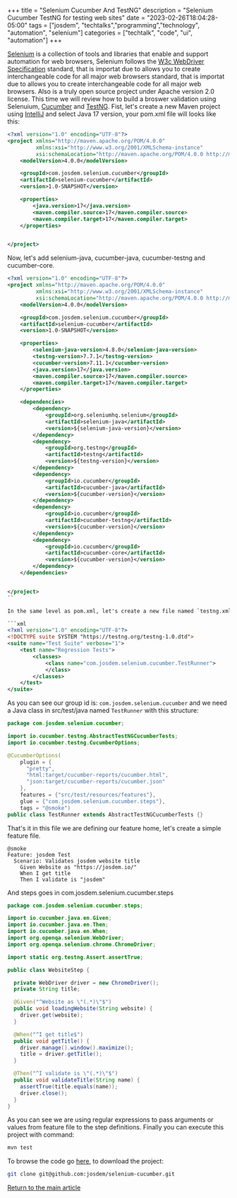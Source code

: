 +++
title =  "Selenium Cucumber And TestNG"
description = "Selenium Cucumber TestNG for testing web sites"
date = "2023-02-26T18:04:28-05:00"
tags = ["josdem", "techtalks","programming","technology", "automation", "selenium"]
categories = ["techtalk", "code", "ui", "automation"]
+++

[Selenium](https://www.selenium.dev/) is a collection of tools and libraries that enable and support automation for web browsers, Selenium follows the [W3c WebDriver Specification](https://www.w3.org/TR/webdriver/) standard, that is importat due to allows you to create interchangeable code for all major web browsers standard, that is importat due to allows you to create interchangeable code for all major web browsers. Also is a truly open source project under Apache version 2.0 license. This time we will review how to build a broswer validation using Selenuium, [Cucumber](https://cucumber.io/) and [TestNG](https://testng.org/doc/). Fist, let's create a new Maven project using [IntelliJ](https://www.jetbrains.com/idea/) and select Java 17 version, your pom.xml file will looks like this:

```xml
<?xml version="1.0" encoding="UTF-8"?>
<project xmlns="http://maven.apache.org/POM/4.0.0"
         xmlns:xsi="http://www.w3.org/2001/XMLSchema-instance"
         xsi:schemaLocation="http://maven.apache.org/POM/4.0.0 http://maven.apache.org/xsd/maven-4.0.0.xsd">
    <modelVersion>4.0.0</modelVersion>

    <groupId>com.josdem.selenium.cucumber</groupId>
    <artifactId>selenium-cucumber</artifactId>
    <version>1.0-SNAPSHOT</version>

    <properties>
        <java.version>17</java.version>
        <maven.compiler.source>17</maven.compiler.source>
        <maven.compiler.target>17</maven.compiler.target>
    </properties>


</project>
```

Now, let's add selenium-java, cucumber-java, cucumber-testng and cucumber-core.

```xml
<?xml version="1.0" encoding="UTF-8"?>
<project xmlns="http://maven.apache.org/POM/4.0.0"
         xmlns:xsi="http://www.w3.org/2001/XMLSchema-instance"
         xsi:schemaLocation="http://maven.apache.org/POM/4.0.0 http://maven.apache.org/xsd/maven-4.0.0.xsd">
    <modelVersion>4.0.0</modelVersion>

    <groupId>com.josdem.selenium.cucumber</groupId>
    <artifactId>selenium-cucumber</artifactId>
    <version>1.0-SNAPSHOT</version>

    <properties>
        <selenium-java-version>4.8.0</selenium-java-version>
        <testng-version>7.7.1</testng-version>
        <cucumber-version>7.11.1</cucumber-version>
        <java.version>17</java.version>
        <maven.compiler.source>17</maven.compiler.source>
        <maven.compiler.target>17</maven.compiler.target>
    </properties>

    <dependencies>
        <dependency>
            <groupId>org.seleniumhq.selenium</groupId>
            <artifactId>selenium-java</artifactId>
            <version>${selenium-java-version}</version>
        </dependency>
        <dependency>
            <groupId>org.testng</groupId>
            <artifactId>testng</artifactId>
            <version>${testng-version}</version>
        </dependency>
        <dependency>
            <groupId>io.cucumber</groupId>
            <artifactId>cucumber-java</artifactId>
            <version>${cucumber-version}</version>
        </dependency>
        <dependency>
            <groupId>io.cucumber</groupId>
            <artifactId>cucumber-testng</artifactId>
            <version>${cucumber-version}</version>
        </dependency>
        <dependency>
            <groupId>io.cucumber</groupId>
            <artifactId>cucumber-core</artifactId>
            <version>${cucumber-version}</version>
        </dependency>
    </dependencies>


</project>
``

In the same level as pom.xml, let's create a new file named `testng.xml`

```xml
<?xml version="1.0" encoding="UTF-8"?>
<!DOCTYPE suite SYSTEM "https://testng.org/testng-1.0.dtd">
<suite name="Test Suite" verbose="1">
    <test name="Regression Tests">
        <classes>
            <class name="com.josdem.selenium.cucumber.TestRunner">
            </class>
        </classes>
    </test>
</suite>
```

As you can see our group id is: `com.josdem.selenium.cucumber` and we need a Java class in src/test/java named `TestRunner` with this structure:

```java
package com.josdem.selenium.cucumber;

import io.cucumber.testng.AbstractTestNGCucumberTests;
import io.cucumber.testng.CucumberOptions;

@CucumberOptions(
    plugin = {
      "pretty",
      "html:target/cucumber-reports/cucumber.html",
      "json:target/cucumber-reports/cucumber.json"
    },
    features = {"src/test/resources/features"},
    glue = {"com.josdem.selenium.cucumber.steps"},
    tags = "@smoke")
public class TestRunner extends AbstractTestNGCucumberTests {}
```

That's it in this file we are defining our feature home, let's create a simple feature file.

```gherkin
@smoke
Feature: josdem Test
  Scenario: Validates josdem website title
    Given Website as "https://josdem.io/"
    When I get title
    Then I validate is "josdem"
```

And steps goes in com.josdem.selenium.cucumber.steps

```java
package com.josdem.selenium.cucumber.steps;

import io.cucumber.java.en.Given;
import io.cucumber.java.en.Then;
import io.cucumber.java.en.When;
import org.openqa.selenium.WebDriver;
import org.openqa.selenium.chrome.ChromeDriver;

import static org.testng.Assert.assertTrue;

public class WebsiteStep {

  private WebDriver driver = new ChromeDriver();
  private String title;

  @Given("^Website as \"(.*)\"$")
  public void loadingWebsite(String website) {
    driver.get(website);
  }

  @When("^I get title$")
  public void getTitle() {
    driver.manage().window().maximize();
    title = driver.getTitle();
  }

  @Then("^I validate is \"(.*)\"$")
  public void validateTitle(String name) {
    assertTrue(title.equals(name));
    driver.close();
  }
}
```

As you can see we are using regular expressions to pass arguments or values from feature file to the step definitions. Finally you can execute this project with command:

```bash
mvn test
```

To browse the code go [here](https://github.com/josdem/selenium-cucumber), to download the project:

```bash
git clone git@github.com:josdem/selenium-cucumber.git
```

[Return to the main article](/techtalk/ux)
